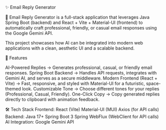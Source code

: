 ✨ Email Reply Generator

🚀 Email Reply Generator is a full-stack application that leverages Java Spring Boot (backend) and React + Vite + Material-UI (frontend) to automatically craft professional, friendly, or casual email responses using the Google Gemini API.

This project showcases how AI can be integrated into modern web applications with a clean, aesthetic UI and a scalable backend.

🌟 Features

AI-Powered Replies → Generates professional, casual, or friendly email responses.
Spring Boot Backend → Handles API requests, integrates with Gemini AI, and serves as a secure middleware.
Modern Frontend (React + Vite) → Fast, responsive, and styled with Material-UI for a futuristic, space-themed look.
Customizable Tone → Choose different tones for your replies (Professional, Casual, Friendly).
One-Click Copy → Copy generated replies directly to clipboard with animation feedback.

🛠️ Tech Stack
Frontend:
React (Vite)
Material-UI (MUI)
Axios (for API calls)
Backend:
Java 17+
Spring Boot 
3 Spring WebFlux (WebClient for API calls)
AI Integration:
Google Gemini API
